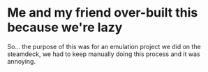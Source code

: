 # Me and my friend over-built this because we're lazy
So... the purpose of this was for an emulation project we did on the steamdeck, we had to keep manually doing this process and it was annoying.
